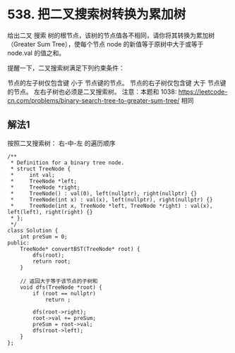 # 538. 把二叉搜索树转换为累加树
给出二叉 搜索 树的根节点，该树的节点值各不相同，请你将其转换为累加树（Greater Sum Tree），使每个节点 node 的新值等于原树中大于或等于 node.val 的值之和。

提醒一下，二叉搜索树满足下列约束条件：

节点的左子树仅包含键 小于 节点键的节点。
节点的右子树仅包含键 大于 节点键的节点。
左右子树也必须是二叉搜索树。
注意：本题和 1038: https://leetcode-cn.com/problems/binary-search-tree-to-greater-sum-tree/ 相同

## 解法1
按照二叉搜索树： 右-中-左 的遍历顺序
```
/**
 * Definition for a binary tree node.
 * struct TreeNode {
 *     int val;
 *     TreeNode *left;
 *     TreeNode *right;
 *     TreeNode() : val(0), left(nullptr), right(nullptr) {}
 *     TreeNode(int x) : val(x), left(nullptr), right(nullptr) {}
 *     TreeNode(int x, TreeNode *left, TreeNode *right) : val(x), left(left), right(right) {}
 * };
 */
class Solution {
    int preSum = 0;
public:
    TreeNode* convertBST(TreeNode* root) {
        dfs(root);
        return root;
    }

    // 返回大于等于该节点的子树和
    void dfs(TreeNode *root) {
        if (root == nullptr)
            return ;

        dfs(root->right);
        root->val += preSum;
        preSum = root->val;
        dfs(root->left);
    }
};
```